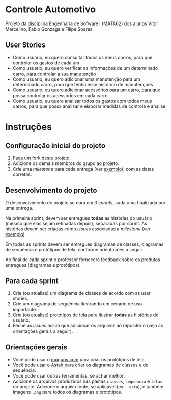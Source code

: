 # Controle Automotivo
Projeto da disciplina Engenharia de Sofware I (MATA62) dos alunos Vitor Marcelino, Fabio Gonzaga e Filipe Soares.

## User Stories
- Como usuario, eu quero consultar todos os meus carros, para que controlar os gastos de cada um
- Como usuario, eu quero verificar as informações de um determinado carro, para controlar a sua manutenção
- Como usuario, eu quero adicionar uma manutenção para um determinado carro, para que tenha esse histórico de manutenções
- Como usuario, eu quero adicionar acessórios para um carro, para que possa controlar os acessórios em cada carro
- Como usuario, eu quero analisar todos os gastos com todos meus carros, para que possa analisar e elaborar medidas de controle e analise

# Instruções

## Configuração inicial do projeto

1. Faça um fork deste projeto.
2. Adicione os demais membros do grupo ao projeto.
3. Crie uma *milestone* para cada entrega (ver [exemplo](https://github.com/rodrigorgs/mata62-projeto/milestones)), com as datas corretas.

## Desenvolvimento do projeto

O desenvolvimento do projeto se dará em 3 *sprints*, cada uma finalizada por uma entrega.

Na primeira sprint, devem ser entregues **todas** as histórias do usuário (mesmo que elas sejam refinadas depois), separadas por sprint. As histórias devem ser criadas como *issues* associadas à *milestone* (ver [exemplo](https://github.com/rodrigorgs/mata62-projeto/issues/1)).

Em todas as sprints devem ser entregues diagramas de classes, diagramas de sequência e protótipos de tela, conforme orientações a seguir.

Ao final de cada sprint o professor fornecerá feedback sobre os produtos entregues (diagramas e protótipos).

## Para cada sprint

1. Crie (ou atualize) um diagrama de classes de acordo com as user stories.
2. Crie um diagrama de sequência ilustrando um cenário de uso importante.
3. Crie (ou atualize) protótipos de tela para ilustrar **todas** as histórias do usuário.
4. Feche as *issues* assim que adicionar os arquivos ao repositório (veja as orientações gerais a seguir).

## Orientações gerais

- Você pode usar o [moqups.com](https://moqups.com/) para criar os protótipos de tela.
- Você pode usar o [Astah](https://astah.net/) para criar os diagramas de classes e de sequência.
- Você pode usar outras ferramentas, se achar melhor.
- Adicione os arquivos produzidos nas pastas `classes`, `sequencia` e `telas` do projeto. Adicione o arquivo fonte, se aplicável (ex.: `.asta`), e também imagens `.png` para todos os diagramas e protótipos.
